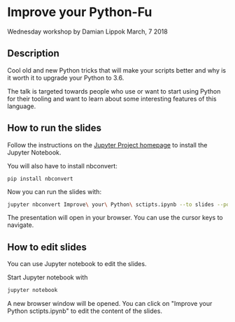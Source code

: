 # Improve your Python-Fu

Wednesday workshop by Damian Lippok
March, 7 2018

## Description
Cool old and new Python tricks that will make your scripts better and why is it worth it to upgrade your Python to 3.6.

The talk is targeted towards people who use or want to start using Python for their tooling and want to learn about some interesting features of this language. 


## How to run the slides

Follow the instructions on the [Jupyter Project homepage](http://jupyter.org/install.html) to install the Jupyter Notebook. 

You will also have to install nbconvert:

```python3
pip install nbconvert
```

Now you can run the slides with:

```sh
jupyter nbconvert Improve\ your\ Python\ sctipts.ipynb --to slides --post serve
```

The presentation will open in your browser. You can use the cursor keys to navigate.

## How to edit slides

You can use Jupyter notebook to edit the slides. 

Start Jupyter notebook with

```sh
jupyter notebook
```

A new browser window will be opened. You can click on "Improve your Python sctipts.ipynb" to edit the content of the slides.

